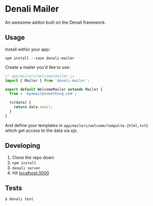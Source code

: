 # Denali Mailer

An awesome addon built on the Denali framework.

## Usage

Install within your app:

```
npm install --save denali-mailer
```

Create a mailer you'd like to use:

```js
// app/mailers/welcome/mailer.js
import { Mailer } from 'denali-mailer';

export default WelcomeMailer extends Mailer {
  from = 'myemail@something.com';

  to(data) {
    return data.email;
  }
}
```

And define your templates in `app/mailers/welcome/tempalte.{html,txt}`
which get access to the data via ejs.


## Developing

1. Clone the repo down
2. `npm install`
3. `denali server`
4. Hit [localhost:3000](http://localhost:3000)


## Tests

```sh
$ denali test
```
